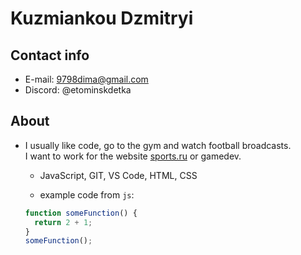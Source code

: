 # Kuzmiankou Dzmitryi

## Contact info

- E-mail: 9798dima@gmail.com
- Discord: @etominskdetka

## About

- I usually like code, go to the gym and watch football broadcasts.<br/>
  I want to work for the website [sports.ru](https://www.sports.ru/) or gamedev.

  - JavaScript, GIT, VS Code, HTML, CSS

  - example code from `js`:

  ```javascript
  function someFunction() {
    return 2 + 1;
  }
  someFunction();
  ```
